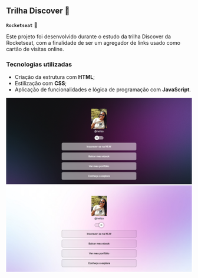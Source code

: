 ## Trilha Discover 🔎
**`Rocketseat`** 🚀

Este projeto foi desenvolvido durante o estudo da trilha Discover da Rocketseat, com a finalidade de ser um agregador de links usado como cartão de visitas online. 

### Tecnologias utilizadas 
  - Criação da estrutura com **HTML**; 
  - Estilização com **CSS**;
  - Aplicação de funcionalidades e lógica de programação com **JavaScript**.

  <img width=620px alt="app" src="./assets/teladark.png">                                      <img width=620px alt="app" src="./assets/telalight.png">          